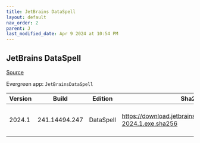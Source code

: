 ```yaml
---
title: JetBrains DataSpell
layout: default
nav_order: 2
parent: J
last_modified_date: Apr 9 2024 at 10:54 PM
---
```


## JetBrains DataSpell

[Source](https://www.jetbrains.com/dataspell)

Evergreen app: `JetBrainsDataSpell`

| Version | Build         | Edition   | Sha256                                                            | Date     | Size      | Type | URI                                                                                                                      |
| ------- | ------------- | --------- | ----------------------------------------------------------------- | -------- | --------- | ---- | ------------------------------------------------------------------------------------------------------------------------ |
| 2024.1  | 241.14494.247 | DataSpell | https://download.jetbrains.com/python/dataspell-2024.1.exe.sha256 | 4/4/2024 | 808576696 | exe  | [https://download.jetbrains.com/python/dataspell-2024.1.exe](https://download.jetbrains.com/python/dataspell-2024.1.exe) |
